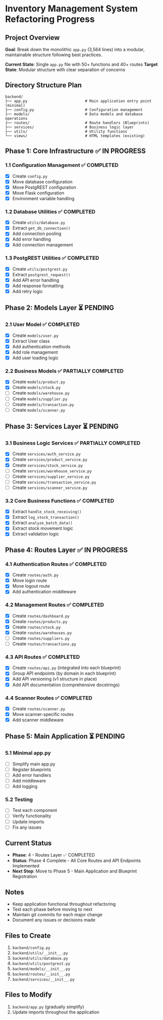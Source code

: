 # Inventory Management System Refactoring Progress

## Project Overview
**Goal**: Break down the monolithic `app.py` (3,564 lines) into a modular, maintainable structure following best practices.

**Current State**: Single `app.py` file with 50+ functions and 40+ routes
**Target State**: Modular structure with clear separation of concerns

## Directory Structure Plan
```
backend/
├── app.py                          # Main application entry point (minimal)
├── config.py                       # Configuration management
├── models/                         # Data models and database operations
├── routes/                         # Route handlers (Blueprints)
├── services/                       # Business logic layer
├── utils/                          # Utility functions
└── views/                          # HTML templates (existing)
```

## Phase 1: Core Infrastructure ✅ IN PROGRESS

### 1.1 Configuration Management ✅ COMPLETED
- [x] Create `config.py`
- [x] Move database configuration
- [x] Move PostgREST configuration
- [x] Move Flask configuration
- [x] Environment variable handling

### 1.2 Database Utilities ✅ COMPLETED
- [x] Create `utils/database.py`
- [x] Extract `get_db_connection()`
- [x] Add connection pooling
- [x] Add error handling
- [x] Add connection management

### 1.3 PostgREST Utilities ✅ COMPLETED
- [x] Create `utils/postgrest.py`
- [x] Extract `postgrest_request()`
- [x] Add API error handling
- [x] Add response formatting
- [x] Add retry logic

## Phase 2: Models Layer ⏳ PENDING

### 2.1 User Model ✅ COMPLETED
- [x] Create `models/user.py`
- [x] Extract User class
- [x] Add authentication methods
- [x] Add role management
- [x] Add user loading logic

### 2.2 Business Models ✅ PARTIALLY COMPLETED
- [x] Create `models/product.py`
- [x] Create `models/stock.py`
- [ ] Create `models/warehouse.py`
- [ ] Create `models/supplier.py`
- [ ] Create `models/transaction.py`
- [ ] Create `models/scanner.py`

## Phase 3: Services Layer ⏳ PENDING

### 3.1 Business Logic Services ✅ PARTIALLY COMPLETED
- [x] Create `services/auth_service.py`
- [x] Create `services/product_service.py`
- [x] Create `services/stock_service.py`
- [ ] Create `services/warehouse_service.py`
- [ ] Create `services/supplier_service.py`
- [ ] Create `services/transaction_service.py`
- [ ] Create `services/scanner_service.py`

### 3.2 Core Business Functions ✅ COMPLETED
- [x] Extract `handle_stock_receiving()`
- [x] Extract `log_stock_transaction()`
- [x] Extract `analyze_batch_data()`
- [x] Extract stock movement logic
- [x] Extract validation logic

## Phase 4: Routes Layer ✅ IN PROGRESS

### 4.1 Authentication Routes ✅ COMPLETED
- [x] Create `routes/auth.py`
- [x] Move login route
- [x] Move logout route
- [x] Add authentication middleware

### 4.2 Management Routes ✅ COMPLETED
- [x] Create `routes/dashboard.py`
- [x] Create `routes/products.py`
- [x] Create `routes/stock.py`
- [x] Create `routes/warehouses.py`
- [ ] Create `routes/suppliers.py`
- [ ] Create `routes/transactions.py`

### 4.3 API Routes ✅ COMPLETED
- [x] Create `routes/api.py` (integrated into each blueprint)
- [x] Group API endpoints (by domain in each blueprint)
- [x] Add API versioning (v1 structure in place)
- [x] Add API documentation (comprehensive docstrings)

### 4.4 Scanner Routes ✅ COMPLETED
- [x] Create `routes/scanner.py`
- [x] Move scanner-specific routes
- [x] Add scanner middleware

## Phase 5: Main Application ⏳ PENDING

### 5.1 Minimal app.py
- [ ] Simplify main app.py
- [ ] Register blueprints
- [ ] Add error handlers
- [ ] Add middleware
- [ ] Add logging

### 5.2 Testing
- [ ] Test each component
- [ ] Verify functionality
- [ ] Update imports
- [ ] Fix any issues

## Current Status
- **Phase**: 4 - Routes Layer ✅ COMPLETED
- **Status**: Phase 4 Complete - All Core Routes and API Endpoints Implemented
- **Next Step**: Move to Phase 5 - Main Application and Blueprint Registration

## Notes
- Keep application functional throughout refactoring
- Test each phase before moving to next
- Maintain git commits for each major change
- Document any issues or decisions made

## Files to Create
1. `backend/config.py`
2. `backend/utils/__init__.py`
3. `backend/utils/database.py`
4. `backend/utils/postgrest.py`
5. `backend/models/__init__.py`
6. `backend/routes/__init__.py`
7. `backend/services/__init__.py`

## Files to Modify
1. `backend/app.py` (gradually simplify)
2. Update imports throughout the application
